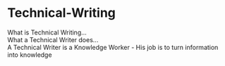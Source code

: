 # Technical-Writing
What is Technical Writing...  
What a Technical Writer does...  
A Technical Writer is a Knowledge Worker - His job is to turn information into knowledge
